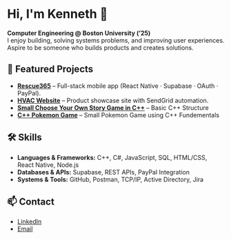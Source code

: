 # Hi, I'm Kenneth 👋

**Computer Engineering @ Boston University (’25)**  
I enjoy building, solving systems problems, and improving user experiences. Aspire to be someone who builds products and creates solutions.

## 🚀 Featured Projects
- **[Rescue365](https://github.com/Rescue365-org/r365)** – Full-stack mobile app (React Native · Supabase · OAuth · PayPal).  
- **[HVAC Website](https://github.com/kennethbyun/HVACWebsite)** – Product showcase site with SendGrid automation.  
- **[Small Choose Your Own Story Game in C++](https://github.com/kennethbyun/Dungeon-Run-C-Project)** – Basic C++ Structure 
- **[C++ Pokemon Game](https://github.com/kennethbyun/Pokemon-Victory-Road-KennethByun)** – Small Pokemon Game using C++ Fundementals 

## 🛠 Skills
- **Languages & Frameworks:** C++, C#, JavaScript, SQL, HTML/CSS, React Native, Node.js  
- **Databases & APIs:** Supabase, REST APIs, PayPal Integration  
- **Systems & Tools:** GitHub, Postman, TCP/IP, Active Directory, Jira  

## 📫 Contact
- [LinkedIn](https://www.linkedin.com/in/kenneth-byun-17031821b/)  
- [Email](mailto:kennethbyun1@gmail.com)  
